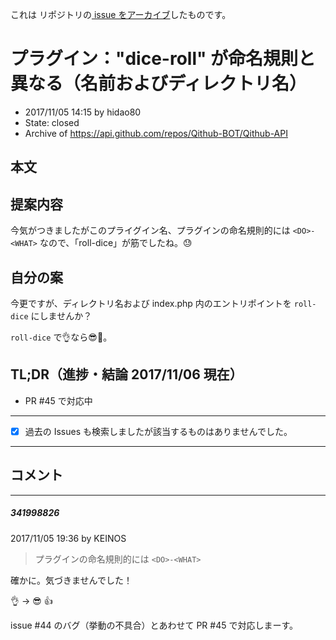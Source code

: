 これは  リポジトリの[ issue をアーカイブ]()したものです。

# プラグイン："dice-roll" が命名規則と異なる（名前およびディレクトリ名）

- 2017/11/05 14:15 by hidao80
- State: closed
- Archive of https://api.github.com/repos/Qithub-BOT/Qithub-API

## 本文

## 提案内容

今気がつきましたがこのプライグイン名、プラグインの命名規則的には `<DO>-<WHAT>` なので、「roll-dice」が筋でしたね。😓

## 自分の案

今更ですが、ディレクトリ名および index.php 内のエントリポイントを `roll-dice` にしませんか？

`roll-dice` で👌なら😎🙏。

## TL;DR（進捗・結論 2017/11/06 現在）

- PR #45 で対応中

----------------

- [x] 過去の Issues も検索しましたが該当するものはありませんでした。

-----

## コメント

-----

##### 341998826

2017/11/05 19:36 by KEINOS

> プラグインの命名規則的には `<DO>-<WHAT>`

確かに。気づきませんでした！ 

👌 → 😎 👍 

issue #44 のバグ（挙動の不具合）とあわせて PR #45 で対応しまーす。

